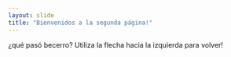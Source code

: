 ```yaml
---
layout: slide
title: "Bienvenidos a la segunda página!"
---
```

¿qué pasó becerro?
Utiliza la flecha hacia la izquierda para volver!
